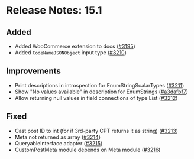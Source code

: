 # Release Notes: 15.1

## Added

- Added WooCommerce extension to docs ([#3195](https://github.com/GatoGraphQL/GatoGraphQL/pull/3195))
- Added `CodeNameJSONObject` input type ([#3210](https://github.com/GatoGraphQL/GatoGraphQL/pull/3210))

## Improvements

- Print descriptions in introspection for EnumStringScalarTypes ([#3211](https://github.com/GatoGraphQL/GatoGraphQL/pull/3211))
- Show "No values available" in description for EnumStrings ([#a3dafbf7](https://github.com/GatoGraphQL/GatoGraphQL/commit/a3dafbf7213a4d0464af7315992f7ab17c84fdd2))
- Allow returning null values in field connections of type List ([#3212](https://github.com/GatoGraphQL/GatoGraphQL/pull/3212))

## Fixed

- Cast post ID to int (for if 3rd-party CPT returns it as string) ([#3213](https://github.com/GatoGraphQL/GatoGraphQL/pull/3213))
- Meta not returned as array ([#3214](https://github.com/GatoGraphQL/GatoGraphQL/pull/3214))
- QueryableInterface adapter ([#3215](https://github.com/GatoGraphQL/GatoGraphQL/pull/3215))
- CustomPostMeta module depends on Meta module ([#3216](https://github.com/GatoGraphQL/GatoGraphQL/pull/3216))